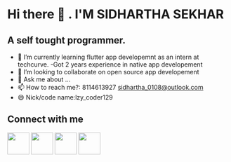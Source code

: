 # Hi there 👋 . I'M SIDHARTHA SEKHAR
## A self tought programmer.
 - 🌱 I’m currently learning flutter app developemnt as an intern at techcurve.
 -Got 2 years experience in native app developement
- 👯 I’m looking to collaborate on open source app developement
- 💬 Ask me about ...
- 📫 How to reach me?: 8114613927 sidhartha_0108@outlook.com
- 😄 Nick/code name:lzy_coder129

## Connect with me
[<img src="https://user-images.githubusercontent.com/55876522/99841014-849cfd80-2b93-11eb-9632-152cf3fe9ea9.png" width="50"/>](https://linkedin.com/in/sidhartha-sekhar/)
[<img src="https://user-images.githubusercontent.com/55876522/99840007-bad97d80-2b91-11eb-8874-21220b3c5415.png" width="50"/>](https://twitter.com/Sidhartha_123)
[<img src="https://user-images.githubusercontent.com/55876522/99840347-62ef4680-2b92-11eb-9e92-d39dd0cd6076.png" width="50"/>](https://facebook.com/Sidhartha.sekhar.52)
[<img src="https://user-images.githubusercontent.com/55876522/99840615-e315ac00-2b92-11eb-95cf-adebdae5c661.jpeg" width="50"/>](https://instagram.com/Sidhartha_sekhar_127)
